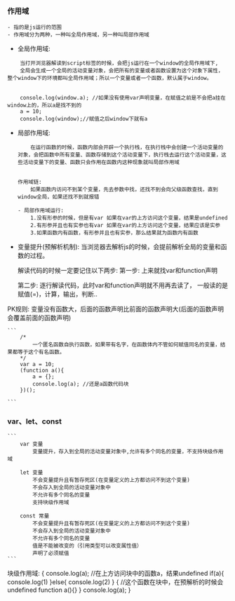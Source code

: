 ### 作用域
    - 指的是js运行的范围
    - 作用域分为两种，一种叫全局作用域，另一种叫局部作用域

- 全局作用域:
```  
    当打开浏览器解读到script标签的时候，会把js运行在一个window的全局作用域下,
    全局会生成一个全局的活动变量对象，会把所有的变量或者函数设置为这个对象下属性，整个window下的环境都叫全局作用域；所以一个变量或者一个函数，默认属于window。


    console.log(window.a); //如果没有使用var声明变量，在赋值之前是不会把a挂在window上的，所以a是找不到的
    a = 10;
    console.log(window);//赋值之后window下就有a
```

- 局部作用域:
    ```
        在运行函数的时候，函数内部会开辟一个执行栈，在执行栈中会创建一个活动变量的对象，会把函数中所有变量、函数存储到这个活动变量下，执行栈去运行这个活动变量，这些活动变量下的变量、函数只会作用在函数内这种现象就叫局部作用域


    作用域链:
        如果函数内访问不到某个变量，先去参数中找，还找不到会向父级函数查找，直到window全局，如果还找不到就报错

    - 局部作用域运行:
        1.没有形参的时候，但是有var 如果在var的上方访问这个变量，结果是undefined
        2.有形参并且也有实参也有var 如果在var的上方访问这个变量，结果应该是实参
        3.如果函数内有函数，有形参并且也有实参，那么结果就为函数内有函数
    
    ```

- 变量提升(预解析机制):
        当浏览器去解析js的时候，会提前解析全局的变量和函数的过程。

    解读代码的时候一定要记住以下两步:
    第一步:
        上来就找var和function声明

    第二步:
        逐行解读代码，此时var和function声明就不用再去读了，
        一般读的是赋值(=)，计算，输出，判断..

PK规则:
    变量没有函数大，后面的函数声明比前面的函数声明大(后面的函数声明会覆盖前面的函数声明)

    ```
        /*
            一个匿名函数自执行函数，如果带有名字，在函数体内不管如何赋值同名的变量，结果都等于这个有名函数。
        */
        var a = 10;
        (function a(){
            a = {};
            console.log(a); //还是a函数代码块
        })();

    ```

### var、let、const
    ``` 
        var 变量
            变量提升，存入到全局的活动变量对象中,允许有多个同名的变量，不支持块级作用域

        let 变量
            不会变量提升且有暂存死区(在变量定义的上方都访问不到这个变量)
            不会存入到全局的活动变量对象中
            不允许有多个同名的变量
            支持块级作用域

        const 常量
            不会变量提升且有暂存死区(在变量定义的上方都访问不到这个变量)
            不会存入到全局的活动变量对象中
            不允许有多个同名的变量
            值是不能被改变的（引用类型可以改变属性值）
            声明了必须赋值
    ```

块级作用域:
    {
        console.log(a); //在上方访问块中的函数a，结果undefined
        if(a){
            console.log(1)
        }else{
            console.log(2)
        }
        {
            //这个函数在块中，在预解析的时候会undefined
            function a(){}
        }
        console.log(a);
    }





